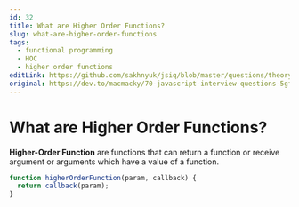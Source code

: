 ```yaml
---
id: 32
title: What are Higher Order Functions?
slug: what-are-higher-order-functions
tags:
  - functional programming
  - HOC
  - higher order functions
editLink: https://github.com/sakhnyuk/jsiq/blob/master/questions/theory/javascript/32.md
original: https://dev.to/macmacky/70-javascript-interview-questions-5gfi
---
```


# What are Higher Order Functions?

**Higher-Order Function** are functions that can return a function or receive argument or arguments which have a value of a function.

```javascript
function higherOrderFunction(param, callback) {
  return callback(param);
}
```
